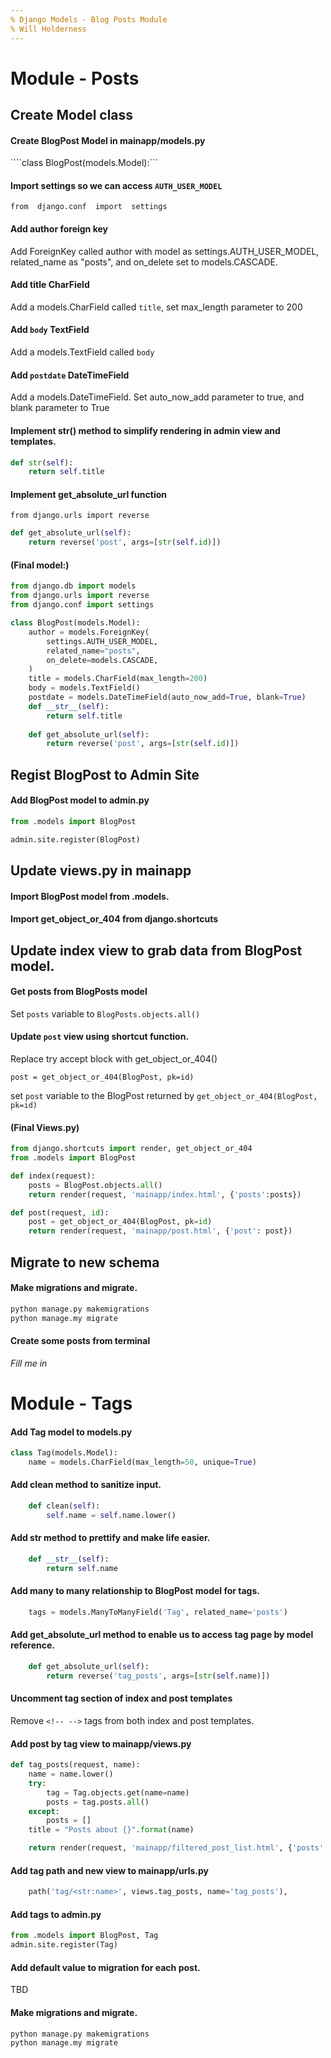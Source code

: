 ```yaml
---
% Django Models - Blog Posts Module
% Will Holderness
---
```




# Module - Posts

## Create Model class

#### Create BlogPost Model in mainapp/models.py

````class BlogPost(models.Model):```

#### Import settings so we can access `AUTH_USER_MODEL`

`from  django.conf  import  settings`

#### Add author foreign key

Add ForeignKey called author with model as settings.AUTH_USER_MODEL, related_name as "posts", and on_delete set to models.CASCADE.

#### Add title CharField

Add a models.CharField called `title`, set max_length parameter to 200

#### Add `body` TextField

Add a models.TextField called `body`

#### Add `postdate` DateTimeField

Add a models.DateTimeField. Set auto_now_add parameter to true, and blank parameter to True

#### Implement str() method to simplify rendering in admin view and templates.

```python
def str(self):
	return self.title
```

#### Implement get_absolute_url function

`from django.urls import reverse`

```python
def get_absolute_url(self):
	return reverse('post', args=[str(self.id)])
```

#### (Final model:)

```python     
from django.db import models
from django.urls import reverse
from django.conf import settings

class BlogPost(models.Model):
    author = models.ForeignKey(
        settings.AUTH_USER_MODEL,
        related_name="posts",
        on_delete=models.CASCADE,
    )
    title = models.CharField(max_length=200)
    body = models.TextField()
    postdate = models.DateTimeField(auto_now_add=True, blank=True)
    def __str__(self):
        return self.title
    
    def get_absolute_url(self):
        return reverse('post', args=[str(self.id)])
```
## Regist BlogPost to Admin Site

#### Add BlogPost model to admin.py

```python
from .models import BlogPost

admin.site.register(BlogPost)
```
## Update views.py in mainapp

#### Import BlogPost model from .models.

#### Import get_object_or_404 from django.shortcuts

## Update index view to grab data from BlogPost model.

#### Get posts from BlogPosts model

Set `posts` variable to `BlogPosts.objects.all()`

#### Update `post` view using shortcut function.

Replace try accept block with get_object_or_404()

```post = get_object_or_404(BlogPost, pk=id)```

set `post` variable to the BlogPost returned by `get_object_or_404(BlogPost, pk=id)` 

#### (Final Views.py)

```python
from django.shortcuts import render, get_object_or_404
from .models import BlogPost

def index(request):
    posts = BlogPost.objects.all()
    return render(request, 'mainapp/index.html', {'posts':posts})

def post(request, id):
    post = get_object_or_404(BlogPost, pk=id)
    return render(request, 'mainapp/post.html', {'post': post})

```

## Migrate to new schema

#### Make migrations and migrate.

```bash
python manage.py makemigrations
python manage.my migrate
```

#### Create some posts from terminal

_Fill me in_

# Module - Tags

#### Add Tag model to models.py

```python
class Tag(models.Model):
    name = models.CharField(max_length=50, unique=True)
```

#### Add clean method to sanitize input.

```python
    def clean(self):
        self.name = self.name.lower()
```

#### Add __str__ method to prettify and make life easier.

```python
    def __str__(self):
        return self.name
```

#### Add many to many relationship to BlogPost model for tags.

```python
    tags = models.ManyToManyField('Tag', related_name='posts')
```

#### Add get_absolute_url method to enable us to access tag page by model reference.

```python
    def get_absolute_url(self):
        return reverse('tag_posts', args=[str(self.name)])
```

#### Uncomment tag section of index and post templates

Remove `<!-- -->` tags from both index and post templates.

#### Add post by tag view to mainapp/views.py

```python
def tag_posts(request, name):
    name = name.lower()
    try:
        tag = Tag.objects.get(name=name)
        posts = tag.posts.all()
    except:
        posts = []
    title = "Posts about {}".format(name)

    return render(request, 'mainapp/filtered_post_list.html', {'posts':posts, 'title':title})
```

#### Add tag path and new view to mainapp/urls.py

```python
    path('tag/<str:name>', views.tag_posts, name='tag_posts'),
```

#### Add tags to admin.py

```python
from .models import BlogPost, Tag
admin.site.register(Tag)
```

#### Add default value to migration for each post.

TBD

#### Make migrations and migrate.

```bash
python manage.py makemigrations
python manage.my migrate
```

